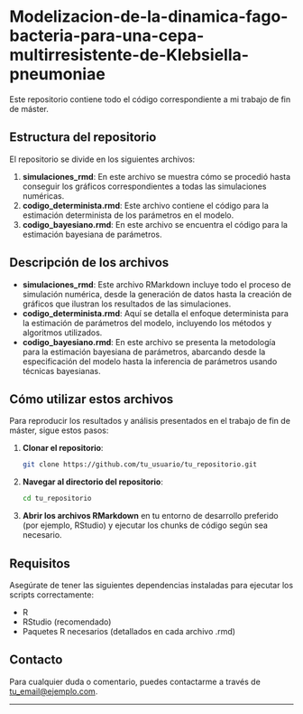 # Modelizacion-de-la-dinamica-fago-bacteria-para-una-cepa-multirresistente-de-Klebsiella-pneumoniae
Este repositorio contiene todo el código correspondiente a mi trabajo de fin de máster.

## Estructura del repositorio

El repositorio se divide en los siguientes archivos:

1. **simulaciones_rmd**: En este archivo se muestra cómo se procedió hasta conseguir los gráficos correspondientes a todas las simulaciones numéricas.
2. **codigo_determinista.rmd**: Este archivo contiene el código para la estimación determinista de los parámetros en el modelo.
3. **codigo_bayesiano.rmd**: En este archivo se encuentra el código para la estimación bayesiana de parámetros.

## Descripción de los archivos

- **simulaciones_rmd**: Este archivo RMarkdown incluye todo el proceso de simulación numérica, desde la generación de datos hasta la creación de gráficos que ilustran los resultados de las simulaciones.
- **codigo_determinista.rmd**: Aquí se detalla el enfoque determinista para la estimación de parámetros del modelo, incluyendo los métodos y algoritmos utilizados.
- **codigo_bayesiano.rmd**: En este archivo se presenta la metodología para la estimación bayesiana de parámetros, abarcando desde la especificación del modelo hasta la inferencia de parámetros usando técnicas bayesianas.

## Cómo utilizar estos archivos

Para reproducir los resultados y análisis presentados en el trabajo de fin de máster, sigue estos pasos:

1. **Clonar el repositorio**:
    ```bash
    git clone https://github.com/tu_usuario/tu_repositorio.git
    ```
2. **Navegar al directorio del repositorio**:
    ```bash
    cd tu_repositorio
    ```
3. **Abrir los archivos RMarkdown** en tu entorno de desarrollo preferido (por ejemplo, RStudio) y ejecutar los chunks de código según sea necesario.

## Requisitos

Asegúrate de tener las siguientes dependencias instaladas para ejecutar los scripts correctamente:
- R
- RStudio (recomendado)
- Paquetes R necesarios (detallados en cada archivo .rmd)

## Contacto

Para cualquier duda o comentario, puedes contactarme a través de [tu_email@ejemplo.com](mailto:tu_email@ejemplo.com).

---
